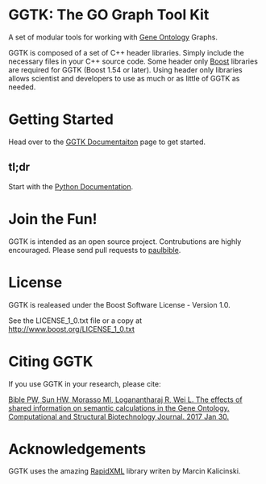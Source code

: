 # GGTK: The GO Graph Tool Kit

A set of modular tools for working with [Gene Ontology](http://geneontology.org/) Graphs.

GGTK is composed of a set of C++ header libraries. Simply include the necessary files in your C++ source code. Some header only [Boost](http://www.boost.org) libraries are required for GGTK (Boost 1.54 or later). Using header only libraries allows scientist and developers to use as much or as little of GGTK as needed.

# Getting Started
Head over to the [GGTK Documentaiton](https://paulbible.github.io/ggtk/) page to get started.

## tl;dr
Start with the [Python Documentation](https://paulbible.github.io/ggtk/ggtk_python/index.html).

# Join the Fun!
GGTK is intended as an open source project. Contrubutions are highly encouraged. Please send pull requests to [paulbible](https://github.com/paulbible).

# License
GGTK is realeased under the Boost Software License - Version 1.0.

See the LICENSE_1_0.txt file or a copy at http://www.boost.org/LICENSE_1_0.txt

# Citing GGTK
If you use GGTK in your research, please cite:

[Bible PW, Sun HW, Morasso MI, Loganantharaj R, Wei L. The effects of shared information on semantic calculations in the Gene Ontology. Computational and Structural Biotechnology Journal. 2017 Jan 30.](http://dx.doi.org/10.1016/j.csbj.2017.01.009)

# Acknowledgements
GGTK uses the amazing [RapidXML](http://rapidxml.sourceforge.net/) library writen by Marcin Kalicinski.


